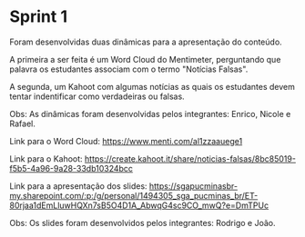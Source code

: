 # Sprint 1

Foram desenvolvidas duas dinâmicas para a apresentação do conteúdo.

A primeira a ser feita é um Word Cloud do Mentimeter, perguntando que palavra os estudantes associam com o termo "Notícias Falsas".

A segunda, um Kahoot com algumas notícias as quais os estudantes devem tentar indentificar como verdadeiras ou falsas.

Obs: As dinâmicas foram desenvolvidas pelos integrantes: Enrico, Nicole e Rafael.

Link para o Word Cloud: https://www.menti.com/al1zzaauege1

Link para o Kahoot: https://create.kahoot.it/share/noticias-falsas/8bc85019-f5b5-4a96-9a28-33db10324bcc

Link para a apresentação dos slides: https://sgapucminasbr-my.sharepoint.com/:p:/g/personal/1494305_sga_pucminas_br/ET-80rjaa1dEmLluwHQXn7sB5O4D1A_AbwqG4sc9CO_mwQ?e=DmTPUc

Obs: Os slides foram desenvolvidos pelos integrantes: Rodrigo e João.
